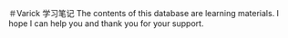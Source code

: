 ＃Varick
学习笔记
The contents of this database are learning materials.
I hope I can help you and thank you for your support.
